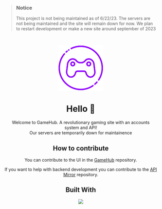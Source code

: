 > ### Notice
> This project is not being maintained as of 6/22/23. The servers are not being maintained and the site will remain down for now. We plan to restart development or make a new site around september of 2023

<br>
<p align="center">
<kbd>
<img src="https://raw.githubusercontent.com/GameHub88/.github/main/profile/logo.png" title="Gamehub's Logo" height="150px" />
</kbd>
</p>

<h1 align="center">Hello 👋</h1>
<p align="center">
Welcome to GameHub. A revolutionary gaming site with an accounts system and API!
<br>
Our servers are temporarily down for maintainence
</p>

<h2 align="center">How to contribute</h2>
<p align="center">
You can contribute to the UI in the <a href="https://github.com/GameHub88/GameHub">GameHub</a> repository.
</p>
<p align="center">
If you want to help with backend development you can contribute to the <a href="https://github.com/GameHub88/Mirror">API Mirror</a> repository.
</p>

<h2 align="center">Built With</h2>
<p align="center">
<img src="https://skillicons.dev/icons?i=md,html,javascript,css,nodejs,electron,github" />
</p>
